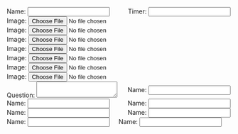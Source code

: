 <html> <head> <title>Custom Page</title> <style> .container { display: flex; flex-wrap: wrap; justify-content: space-between; align-items: center; }
.box { width: 200px; height: 200px; border: 1px solid black; margin-bottom: 10px; }

.name-input { width: 200px; margin-bottom: 10px; }

.timer { width: 200px; margin-bottom: 10px; }

.question { width: 400px; margin-bottom: 10px; }

.image-container { display: flex; flex-wrap: wrap; justify-content: space-between; align-items: center; width: 400px; }

.image-box { width: 100px; height: 100px; border: 1px solid black; margin-bottom: 10px; margin-right: 10px; } </style>

</head> <body> <div class="container"> <div> <label for="name1">Name:</label> <input type="text" id="name1" class="name-input"> </div> <div> <label for="timer1">Timer:</label> <input type="text" id="timer1" class="timer"> </div> <div class="image-container"> <div> <label for="image1">Image:</label> <input type="file" id="image1" class="image-box"> </div> <div> <label for="image2">Image:</label> <input type="file" id="image2" class="image-box"> </div> <div> <label for="image3">Image:</label> <input type="file" id="image3" class="image-box"> </div> <div> <label for="image4">Image:</label> <input type="file" id="image4" class="image-box"> </div> </div> <div class="image-container"> <div> <label for="image5">Image:</label> <input type="file" id="image5" class="image-box"> </div> <div> <label for="image6">Image:</label> <input type="file" id="image6" class="image-box"> </div> <div> <label for="image7">Image:</label> <input type="file" id="image7" class="image-box"> </div> </div> <div> <label for="question1">Question:</label> <textarea id="question1" class="question"></textarea> </div> <div> <label for="name2">Name:</label> <input type="text" id="name2" class="name-input"> </div> <div> <label for="name3">Name:</label> <input type="text" id="name3" class="name-input"> </div> <div> <label for="name4">Name:</label> <input type="text" id="name4" class="name-input"> </div> <div> <label for="name5">Name:</label> <input type="text" id="name5" class="name-input"> </div> <div> <label for="name6">Name:</label> <input type="text" id="name6" class="name-input"> </div> <div> <label for="name7">Name:</label> <input type="text" id="name7" class="name-input"> </div> <div> <label for="name8">Name:</label> <input type="text" id="name8" class="name-input"> </div> <div> <label for="timer
